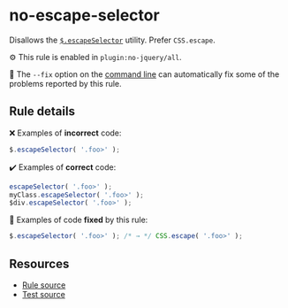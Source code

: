 # no-escape-selector

Disallows the [`$.escapeSelector`](https://api.jquery.com/jQuery.escapeSelector/) utility. Prefer `CSS.escape`.

⚙️ This rule is enabled in `plugin:no-jquery/all`.

🔧 The `--fix` option on the [command line](https://eslint.org/docs/user-guide/command-line-interface#fixing-problems) can automatically fix some of the problems reported by this rule.

## Rule details

❌ Examples of **incorrect** code:
```js
$.escapeSelector( '.foo>' );
```

✔️ Examples of **correct** code:
```js
escapeSelector( '.foo>' );
myClass.escapeSelector( '.foo>' );
$div.escapeSelector( '.foo>' );
```

🔧 Examples of code **fixed** by this rule:
```js
$.escapeSelector( '.foo>' ); /* → */ CSS.escape( '.foo>' );
```

## Resources

* [Rule source](/src/rules/no-escape-selector.js)
* [Test source](/tests/rules/no-escape-selector.js)
